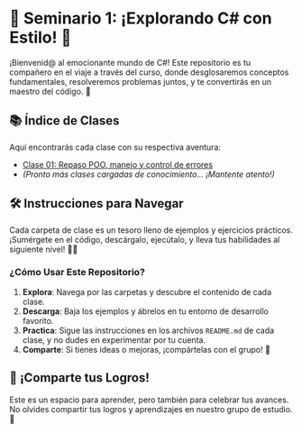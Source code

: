 # 🚀 Seminario 1: ¡Explorando C# con Estilo! 🚀

¡Bienvenid@ al emocionante mundo de C#! Este repositorio es tu compañero en el viaje a través del curso, donde desglosaremos conceptos fundamentales, resolveremos problemas juntos, y te convertirás en un maestro del código. 🌟

## 📚 Índice de Clases
Aquí encontrarás cada clase con su respectiva aventura:
- [Clase 01: Repaso POO, manejo y control de errores](/Clase_01)
- *(Pronto más clases cargadas de conocimiento... ¡Mantente atento!)*

## 🛠️ Instrucciones para Navegar
Cada carpeta de clase es un tesoro lleno de ejemplos y ejercicios prácticos. ¡Sumérgete en el código, descárgalo, ejecútalo, y lleva tus habilidades al siguiente nivel! 🧑‍💻

### ¿Cómo Usar Este Repositorio?
1. **Explora**: Navega por las carpetas y descubre el contenido de cada clase.
2. **Descarga**: Baja los ejemplos y ábrelos en tu entorno de desarrollo favorito.
3. **Practica**: Sigue las instrucciones en los archivos `README.md` de cada clase, y no dudes en experimentar por tu cuenta.
4. **Comparte**: Si tienes ideas o mejoras, ¡compártelas con el grupo! 💬

## 📣 ¡Comparte tus Logros!
Este es un espacio para aprender, pero también para celebrar tus avances. No olvides compartir tus logros y aprendizajes en nuestro grupo de estudio. 🚀
